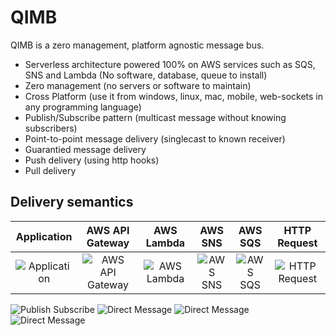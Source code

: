 # QIMB

QIMB is a zero management, platform agnostic message bus. 

* Serverless architecture powered 100% on AWS services such as SQS, SNS and Lambda (No software, database, queue to install)
* Zero management (no servers or software to maintain)
* Cross Platform (use it from windows, linux, mac, mobile, web-sockets in any programming language)
* Publish/Subscribe pattern (multicast message without knowing subscribers)
* Point-to-point message delivery (singlecast to known receiver)
* Guarantied message delivery
* Push delivery (using http hooks)
* Pull delivery

## Delivery semantics

| Application     | AWS API Gateway  | AWS Lambda      | AWS SNS         | AWS SQS         | HTTP Request    |
|:---------------:|:----------------:|:---------------:|:---------------:|:---------------:|:---------------:|
| ![Application](https://raw.githubusercontent.com/qimb/qimb/master/doc/images/signature-application.png "Application") | ![AWS API Gateway](https://raw.githubusercontent.com/qimb/qimb/master/doc/images/signature-apigateway.png "AWS API Gateway") | ![AWS Lambda](https://raw.githubusercontent.com/qimb/qimb/master/doc/images/signature-lambda.png "AWS Lambda") | ![AWS SNS](https://raw.githubusercontent.com/qimb/qimb/master/doc/images/signature-sns.png "AWS SNS") | ![AWS SQS](https://raw.githubusercontent.com/qimb/qimb/master/doc/images/signature-sqs.png "AWS SQS") | ![HTTP Request](https://raw.githubusercontent.com/qimb/qimb/master/doc/images/signature-httprequest.png "HTTP Request") |

![Publish Subscribe](https://raw.githubusercontent.com/qimb/qimb/master/doc/images/publish-subscribe-multicast.png "Publish Subscribe Multicast")
![Direct Message](https://raw.githubusercontent.com/qimb/qimb/master/doc/images/publish-subscribe-multicast-push.png "Push Messages")
![Direct Message](https://raw.githubusercontent.com/qimb/qimb/master/doc/images/publish-subscribe-unicast.png "Direct Subscribe Unicast")
![Direct Message](https://raw.githubusercontent.com/qimb/qimb/master/doc/images/direct-message.png "Direct Message")
